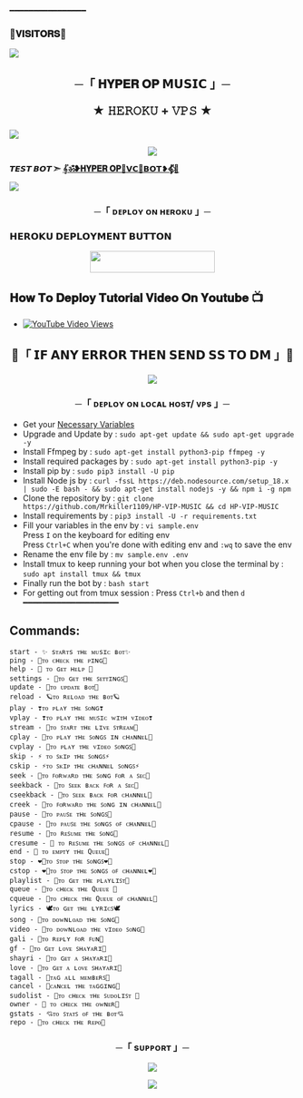 ━━━━━━━━━━━━━━━━
### 🌷𝐕𝐈𝐒𝐈𝐓𝐎𝐑𝐒🌷

<!--
**Mrkiller1109/HP-VIP-MUSIC** is a ✨ _special_ ✨ repository because its `README.md` (this file) appears on your GitHub profile.


<p align="center">
    <b>ᴠɪsɪᴛᴏʀs</b><br>
 -->    <img align="middle" src="https://profile-counter.glitch.me/harshil8981/count.svg" />
</p>




<h2 align="center">
    ─「 𝐇𝐘𝐏𝐄𝐑 𝐎𝐏 𝗠𝗨𝗦𝗜𝗖 」─

★ 𝙷𝙴𝚁𝙾𝙺𝚄 + 𝚅𝙿𝚂 ★
</h2>
<img src="https://readme-typing-svg.herokuapp.com?color=FF0000&width=420&lines=♦𝙳𝙴𝙿𝙻𝙾𝚈+𝙾𝙽+𝙷𝙴𝚁𝙾𝙺𝚄♦;♨️+𝙽𝙾+𝙷𝙴𝚁𝙾𝙺𝚄+𝙱𝙰𝙽+𝙸𝚂𝚂𝚄𝙴+𝙰𝙻𝚂𝙾+𝚅𝙿𝚂+𝙳𝙴𝙿𝙻𝙾𝚈+📍+𝙿𝚁𝙴𝚂𝙴𝙽𝚃;🎭+𝙿𝙾𝚆𝙴𝚁𝙳+𝙱𝚈+𝐓𝐇𝐄+𝐇𝐘𝐏𝐄𝐑 𝐎𝐏+🎭">
<p align="center">
  <img src="https://te.legra.ph/file/a6fe2678a2473ee5fe292.jpg">
</p>

**𝙏𝙀𝙎𝙏 𝘽𝙊𝙏 ➣ [𝄟ॐ❥𝐇𝐘𝐏𝐄𝐑 𝐎𝐏🍷𝗩𝗖🌷𝗕𝗢𝗧❥𝄟⃟🥀](https://t.me/MRKILLERMUSIC_BOT)**



<img src="https://readme-typing-svg.herokuapp.com?color=FF0000&width=420&lines=⚠️𝗙𝗢𝗥𝗞+𝗧𝗛𝗜𝗦+𝗥𝗘𝗣𝗢+𝗙𝗜𝗥𝗦𝗧𝗟𝗬⚠️">


<h3 align="center">
    ─「 ᴅᴇᴩʟᴏʏ ᴏɴ ʜᴇʀᴏᴋᴜ 」─

<h3> 𝗛𝗘𝗥𝗢𝗞𝗨 𝗗𝗘𝗣𝗟𝗢𝗬𝗠𝗘𝗡𝗧 𝗕𝗨𝗧𝗧𝗢𝗡 </h3>
</h3>

<p align="center"><a href="https://dashboard.heroku.com/new?template=https://github.com/hyperarmy27591/HYPEROP-MUSIC-BOT"> <img src="https://img.shields.io/badge/Deploy%20On%20Heroku-bringle?style=for-the-badge&logo=heroku" width="220" height="38.45"/></a></p>

## 𝐇𝐨𝐰 𝐓𝐨 𝐃𝐞𝐩𝐥𝐨𝐲 𝐓𝐮𝐭𝐨𝐫𝐢𝐚𝐥 𝐕𝐢𝐝𝐞𝐨 𝐎𝐧 𝐘𝐨𝐮𝐭𝐮𝐛𝐞 📺

- [![YouTube Video Views](https://img.shields.io/youtube/views/U8T5W3J1FNo?label=Tutorial+•+Heroku+•&style=social)](https://youtu.be/U8T5W3J1FNo)

<h2 align="center">

🔴「 𝗜𝗙 𝗔𝗡𝗬 𝗘𝗥𝗥𝗢𝗥 𝗧𝗛𝗘𝗡 𝗦𝗘𝗡𝗗 𝗦𝗦 𝗧𝗢 𝗗𝗠 」🔴
<p align="center">
<a href="https://t.me/hyperopx"><img src="https://img.shields.io/badge/-☆𝐃𝐌 𝐓𝐎 𝐇𝐘𝐏𝐄𝐑 𝐎𝐏
%20☆-blue.svg?style=for-the-badge&logo=Telegram"></a>
</p>
<h3 align="center">
    ─「 ᴅᴇᴩʟᴏʏ ᴏɴ ʟᴏᴄᴀʟ ʜᴏsᴛ/ ᴠᴘs 」─
</h3>

- Get your [Necessary Variables](https://github.com/Mrkiller1109/HP-VIP-MUSIC/blob/master/sample.env)
- Upgrade and Update by :
`sudo apt-get update && sudo apt-get upgrade -y`
- Install Ffmpeg by :
`sudo apt-get install python3-pip ffmpeg -y`
- Install required packages by :
`sudo apt-get install python3-pip -y`
- Install pip by :
`sudo pip3 install -U pip`
- Install Node js by :
`curl -fssL https://deb.nodesource.com/setup_18.x | sudo -E bash - && sudo apt-get install nodejs -y && npm i -g npm`
- Clone the repository by :
`git clone https://github.com/Mrkiller1109/HP-VIP-MUSIC && cd HP-VIP-MUSIC`
- Install requirements by :
`pip3 install -U -r requirements.txt`
- Fill your variables in the env by :
`vi sample.env`<br>
Press `I` on the keyboard for editing env<br>
Press `Ctrl+C` when you're done with editing env and `:wq` to save the env<br>
- Rename the env file by :
`mv sample.env .env`
- Install tmux to keep running your bot when you close the terminal by :
`sudo apt install tmux && tmux`
- Finally run the bot by :
`bash start`
- For getting out from tmux session : Press `Ctrl+b` and then `d`<br>
━━━━━━━━━━━━━━━━━━━━

## Commands:
```
start - ✨️ sᴛᴀʀᴛs ᴛʜᴇ ᴍᴜsɪᴄ ʙᴏᴛ✨️
ping - 🍁ᴛᴏ ᴄʜᴇᴄᴋ ᴛʜᴇ ᴘɪɴɢ🍁
help - 🥺 ᴛᴏ ɢᴇᴛ ʜᴇʟᴩ 🥺
settings - 🔻ᴛᴏ ɢᴇᴛ ᴛʜᴇ ꜱᴇᴛᴛɪɴɢꜱ🔻
update - 🐲ᴛᴏ ᴜᴘᴅᴀᴛᴇ ʙᴏᴛ🐲
reload - 🪐ᴛᴏ ʀᴇʟᴏᴀᴅ ᴛʜᴇ ʙᴏᴛ🪐
play - ❣️ᴛᴏ ᴘʟᴀʏ ᴛʜᴇ ꜱᴏɴɢ❣️
vplay - ❣️ᴛᴏ ᴘʟᴀʏ ᴛʜᴇ ᴍᴜꜱɪᴄ ᴡɪᴛʜ ᴠɪᴅᴇᴏ❣️
stream - 🔎ᴛᴏ ꜱᴛᴀʀᴛ ᴛʜᴇ ʟɪᴠᴇ ꜱᴛʀᴇᴀᴍ🔎
cplay - 🔎ᴛᴏ ᴘʟᴀʏ ᴛʜᴇ ꜱᴏɴɢꜱ ɪɴ ᴄʜᴀɴɴᴇʟ🔎
cvplay - 🔎ᴛᴏ ᴘʟᴀʏ ᴛʜᴇ ᴠɪᴅᴇᴏ ꜱᴏɴɢꜱ🔎
skip - ⚡ ᴛᴏ ꜱᴋɪᴘ ᴛʜᴇ ꜱᴏɴɢꜱ⚡️
cskip - ⚡️ᴛᴏ ꜱᴋɪᴘ ᴛʜᴇ ᴄʜᴀɴɴᴇʟ ꜱᴏɴɢꜱ⚡️
seek - 💞ᴛᴏ ꜰᴏʀᴡᴀʀᴅ ᴛʜᴇ ꜱᴏɴɢ ꜰᴏʀ ᴀ ꜱᴇᴄ💞
seekback - 💞ᴛᴏ ꜱᴇᴇᴋ ʙᴀᴄᴋ ꜰᴏʀ ᴀ ꜱᴇᴄ💞
cseekback - 💞ᴛᴏ ꜱᴇᴇᴋ ʙᴀᴄᴋ ꜰᴏʀ ᴄʜᴀɴɴᴇʟ💞
creek - 💞ᴛᴏ ꜰᴏʀᴡᴀʀᴅ ᴛʜᴇ ꜱᴏɴɢ ɪɴ ᴄʜᴀɴɴᴇʟ💞
pause - 🥀ᴛᴏ ᴘᴀᴜꜱᴇ ᴛʜᴇ ꜱᴏɴɢꜱ🥀
cpause - 🥀ᴛᴏ ᴘᴀᴜꜱᴇ ᴛʜᴇ ꜱᴏɴɢꜱ ᴏꜰ ᴄʜᴀɴɴᴇʟ🥀
resume - 💖ᴛᴏ ʀᴇꜱᴜᴍᴇ ᴛʜᴇ ꜱᴏɴɢ💖
cresume - 💖 ᴛᴏ ʀᴇꜱᴜᴍᴇ ᴛʜᴇ ꜱᴏɴɢꜱ ᴏꜰ ᴄʜᴀɴɴᴇʟ💖
end - 🐚 ᴛᴏ ᴇᴍᴘᴛʏ ᴛʜᴇ Qᴜᴇᴜᴇ🐚
stop - ❤️‍🔥ᴛᴏ ꜱᴛᴏᴘ ᴛʜᴇ ꜱᴏɴɢꜱ❤️‍🔥
cstop - ❤️‍🔥ᴛᴏ ꜱᴛᴏᴘ ᴛʜᴇ ꜱᴏɴɢꜱ ᴏꜰ ᴄʜᴀɴɴᴇʟ❤️‍🔥
playlist - 🕺ᴛᴏ ɢᴇᴛ ᴛʜᴇ ᴘʟᴀʏʟɪꜱᴛ🕺
queue - 🤨ᴛᴏ ᴄʜᴇᴄᴋ ᴛʜᴇ Qᴜᴇᴜᴇ 🤨
cqueue - 🤨ᴛᴏ ᴄʜᴇᴄᴋ ᴛʜᴇ Qᴜᴇᴜᴇ ᴏꜰ ᴄʜᴀɴɴᴇʟ🤨
lyrics - 🕊ᴛᴏ ɢᴇᴛ ᴛʜᴇ ʟʏʀɪᴄꜱ🕊
song - 🔸️ᴛᴏ ᴅᴏᴡɴʟᴏᴀᴅ ᴛʜᴇ ꜱᴏɴɢ🔸️
video - 🔸️ᴛᴏ ᴅᴏᴡɴʟᴏᴀᴅ ᴛʜᴇ ᴠɪᴅᴇᴏ ꜱᴏɴɢ🔸️
gali - 🔻ᴛᴏ ʀᴇᴘʟʏ ꜰᴏʀ ꜰᴜɴ🔻
gf - 🔻ᴛᴏ ɢᴇᴛ ʟᴏᴠᴇ ꜱʜᴀʏᴀʀɪ🔻
shayri - 🔻ᴛᴏ ɢᴇᴛ ᴀ ꜱʜᴀʏᴀʀɪ🔻
love - 🔻ᴛᴏ ɢᴇᴛ ᴀ ʟᴏᴠᴇ ꜱʜᴀʏᴀʀɪ🔻
tagall - 🔻ᴛᴀɢ ᴀʟʟ ᴍᴇᴍʙᴇʀꜱ🔻
cancel - 🔻ᴄᴀɴᴄᴇʟ ᴛʜᴇ ᴛᴀɢɢɪɴɢ🔻
sudolist - 🌱ᴛᴏ ᴄʜᴇᴄᴋ ᴛʜᴇ ꜱᴜᴅᴏʟɪꜱᴛ 🌱
owner - 💝 ᴛᴏ ᴄʜᴇᴄᴋ ᴛʜᴇ ᴏᴡɴᴇʀ💝
gstats - 💘ᴛᴏ ꜱᴛᴀᴛꜱ ᴏꜰ ᴛʜᴇ ʙᴏᴛ💘
repo - 🍌ᴛᴏ ᴄʜᴇᴄᴋ ᴛʜᴇ ʀᴇᴘᴏ🍌
```

<h3 align="center">
    ─「 sᴜᴩᴩᴏʀᴛ 」─
</h3>

<p align="center">
<a href="https://t.me/full_onn_masti"><img src="https://img.shields.io/badge/-Support%20Group-blue.svg?style=for-the-badge&logo=Telegram"></a>
</p>

<p align="center">
<a href="https://t.me/HYPER_OP_BOT"><img src="https://img.shields.io/badge/-Support%20Channel-blue.svg?style=for-the-badge&logo=Telegram"></a>
</p>

